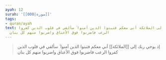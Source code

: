 ```yaml
---
ayah: 12
surah: '[[008|سورة]]'
tags:
- quran/ayah
text: إذ يوحي ربك إلى الملائكة أني معكم فثبتوا الذين آمنوا ۚ سألقي في قلوب الذين كفروا
  الرعب فاضربوا فوق الأعناق واضربوا منهم كل بنان
---
```

> إذ يوحي ربك إلى [[الملائكة]] أني معكم فثبتوا الذين آمنوا ۚ سألقي في قلوب الذين كفروا الرعب فاضربوا فوق الأعناق واضربوا منهم كل بنان
